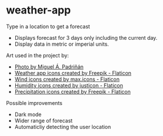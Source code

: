 # weather-app
Type in a location to get a forecast

<ul>
  <li>Displays forecast for 3 days only including the current day.</li>
  <li>Display data in metric or imperial units.</li>
</ul>

Art used in the project by:
<ul>
  <li><a href="https://www.pexels.com/photo/white-clouds-on-blue-sky-19670/" title="">Photo by Miguel Á. Padriñán</a></li>
  <li><a href="https://www.flaticon.com/free-icons/weather-app" title="weather app icons">Weather app icons created by Freepik - Flaticon</a></li>
  <li><a href="https://www.flaticon.com/free-icons/wind" title="wind icons">Wind icons created by max.icons - Flaticon</a></li>
  <li><a href="https://www.flaticon.com/free-icons/humidity" title="humidity icons">Humidity icons created by justicon - Flaticon</a></li>
  <li><a href="https://www.flaticon.com/free-icons/precipitation" title="precipitation icons">Precipitation icons created by Freepik - Flaticon</a></li>
</ul>

Possible improvements
<ul>
  <li>Dark mode</li>
  <li>Wider range of forecast</li>
  <li>Automaticliy detecting the user location</li>
</ul>
